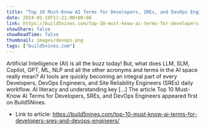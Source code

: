 ```yaml
---
title: "Top 10 Must-Know AI Terms for Developers, SREs, and DevOps Engineers"
date: 2024-05-19T11:21:00+00:00
link: https://build5nines.com/top-10-must-know-ai-terms-for-developers-sres-and-devops-engineers/
showShare: false
showReadTime: false
thumbnail: images/devops.png
tags: ["build5nines.com"]
---
```

Artificial Intelligence (AI) is all the buzz today! But, what does LLM, SLM, Copilot, GPT, ML, NLP and all the other acronyms and terms in the AI space really mean? AI tools are quickly becoming an integral part of every Developers, DevOps Engineers, and Site Reliability Engineers (SREs) daily workflow. AI literacy and understanding key […]
The article Top 10 Must-Know AI Terms for Developers, SREs, and DevOps Engineers appeared first on Build5Nines.

- Link to article: https://build5nines.com/top-10-must-know-ai-terms-for-developers-sres-and-devops-engineers/